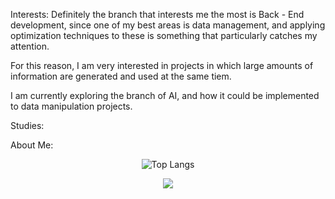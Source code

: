 <p>
  Interests:
Definitely the branch that interests me the most is Back - End development, since one of my best areas is data management, and applying optimization techniques to these is something that particularly catches my attention.
  
For this reason, I am very interested in projects in which large amounts of information are generated and used at the same tiem.

I am currently exploring the branch of AI, and how it could be implemented to data manipulation projects.
  
  Studies:
  
  
  About Me:

  
</p>

<p align="center">
  <img src="https://github-readme-stats.vercel.app/api/top-langs/?username=AntonioNoguera&layout=compact&bg_color=00000000&theme=date_night&card_width=500px&langs_count=8" alt="Top Langs">
</p> 



<p align="center">
  <img src="https://streak-stats.demolab.com?user=AntonioNoguera&theme=radical&hide_border=true&locale=es">
</p>

